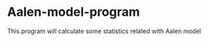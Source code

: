 Aalen-model-program
===================

This program will calculate some statistics related with Aalen model
